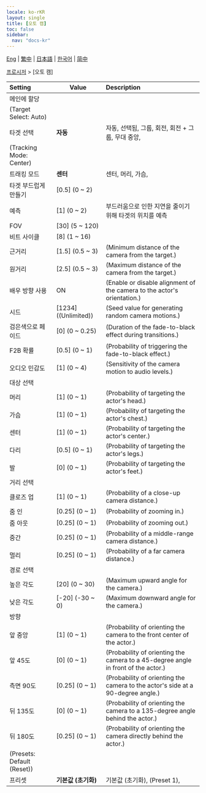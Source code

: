 ```yaml
---
locale: ko-rKR
layout: single
title: [오토 캠]
toc: false
sidebar:
  nav: "docs-kr"
---
```

[Eng](/dancexr/menu/2025.4/motion/auto_cam) | [繁中](/tw/dancexr/menu/2025.4/motion/auto_cam) | [日本語](/jp/dancexr/menu/2025.4/motion/auto_cam) | [한국어](/kr/dancexr/menu/2025.4/motion/auto_cam) | [简中](/zh/dancexr/menu/2025.4/motion/auto_cam)

[프로시저](../menu#프로시저) > [오토 캠]



| Setting | Value | Description |
| :--- | --- | :--- |
| 메인에 할당 || 
| (Target Select: Auto) || 
| 타겟 선택 | **자동** | 자동, 선택됨, 그룹, 회전, 회전 + 그룹, 무대 중앙,  |
| (Tracking Mode: Center) || 
| 트래킹 모드 | **센터** | 센터, 머리, 가슴,  |
| 타겟 부드럽게 만들기 | [0.5] (0 ~ 2) | 
| 예측 | [1] (0 ~ 2) | 부드러움으로 인한 지연을 줄이기 위해 타겟의 위치를 예측
| FOV | [30] (5 ~ 120) | 
| 비트 사이클 | [8] (1 ~ 16) | 
| 근거리 | [1.5] (0.5 ~ 3) | (Minimum distance of the camera from the target.)
| 원거리 | [2.5] (0.5 ~ 3) | (Maximum distance of the camera from the target.)
| 배우 방향 사용 | ON | (Enable or disable alignment of the camera to the actor's orientation.)
| 시드 | [1234] ((Unlimited)) | (Seed value for generating random camera motions.)
| 검은색으로 페이드 | [0] (0 ~ 0.25) | (Duration of the fade-to-black effect during transitions.)
| F2B 확률 | [0.5] (0 ~ 1) | (Probability of triggering the fade-to-black effect.)
| 오디오 민감도 | [1] (0 ~ 4) | (Sensitivity of the camera motion to audio levels.)
| 대상 선택 || 
| 머리 | [1] (0 ~ 1) | (Probability of targeting the actor's head.)
| 가슴 | [1] (0 ~ 1) | (Probability of targeting the actor's chest.)
| 센터 | [1] (0 ~ 1) | (Probability of targeting the actor's center.)
| 다리 | [0.5] (0 ~ 1) | (Probability of targeting the actor's legs.)
| 발 | [0] (0 ~ 1) | (Probability of targeting the actor's feet.)
| 거리 선택 || 
| 클로즈 업 | [1] (0 ~ 1) | (Probability of a close-up camera distance.)
| 줌 인 | [0.25] (0 ~ 1) | (Probability of zooming in.)
| 줌 아웃 | [0.25] (0 ~ 1) | (Probability of zooming out.)
| 중간 | [0.25] (0 ~ 1) | (Probability of a middle-range camera distance.)
| 멀리 | [0.25] (0 ~ 1) | (Probability of a far camera distance.)
| 경로 선택 || 
| 높은 각도 | [20] (0 ~ 30) | (Maximum upward angle for the camera.)
| 낮은 각도 | [-20] (-30 ~ 0) | (Maximum downward angle for the camera.)
| 방향 || 
| 앞 중앙 | [1] (0 ~ 1) | (Probability of orienting the camera to the front center of the actor.)
| 앞 45도 | [0] (0 ~ 1) | (Probability of orienting the camera to a 45-degree angle in front of the actor.)
| 측면 90도 | [0.25] (0 ~ 1) | (Probability of orienting the camera to the actor's side at a 90-degree angle.)
| 뒤 135도 | [0] (0 ~ 1) | (Probability of orienting the camera to a 135-degree angle behind the actor.)
| 뒤 180도 | [0.25] (0 ~ 1) | (Probability of orienting the camera directly behind the actor.)
| (Presets: Default (Reset)) || 
| 프리셋 | **기본값 (초기화)** | 기본값 (초기화), (Preset 1),  |
